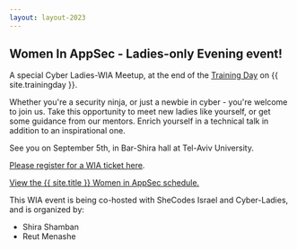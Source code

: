 ```yaml
---
layout: layout-2023
---
```


## Women In AppSec - Ladies-only Evening event! 
A special Cyber Ladies-WIA Meetup, at the end of the [Training Day](Training) on {{ site.trainingday }}.

Whether you're a security ninja, or just a newbie in cyber - you're welcome to join us. Take this opportunity to meet new ladies like yourself, or get some guidance from our mentors. Enrich yourself in a technical talk in addition to an inspirational one.

See you on September 5th, in Bar-Shira hall at Tel-Aviv University.

[Please register for a WIA ticket here](Register).


<a id="sched-embed" href="https://{{ site.sched }}/list/descriptions/type/WIA" data-sched-bg="dark">View the {{ site.title }} Women in AppSec schedule.</a><script type="text/javascript" src="https://{{ site.sched }}/js/embed.js"></script>


This WIA event is being co-hosted with SheCodes Israel and Cyber-Ladies, and is organized by: 

- Shira Shamban 
- Reut Menashe
